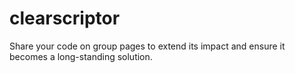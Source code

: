 # clearscriptor
Share your code on group pages to extend its impact and ensure it becomes a long-standing solution.
